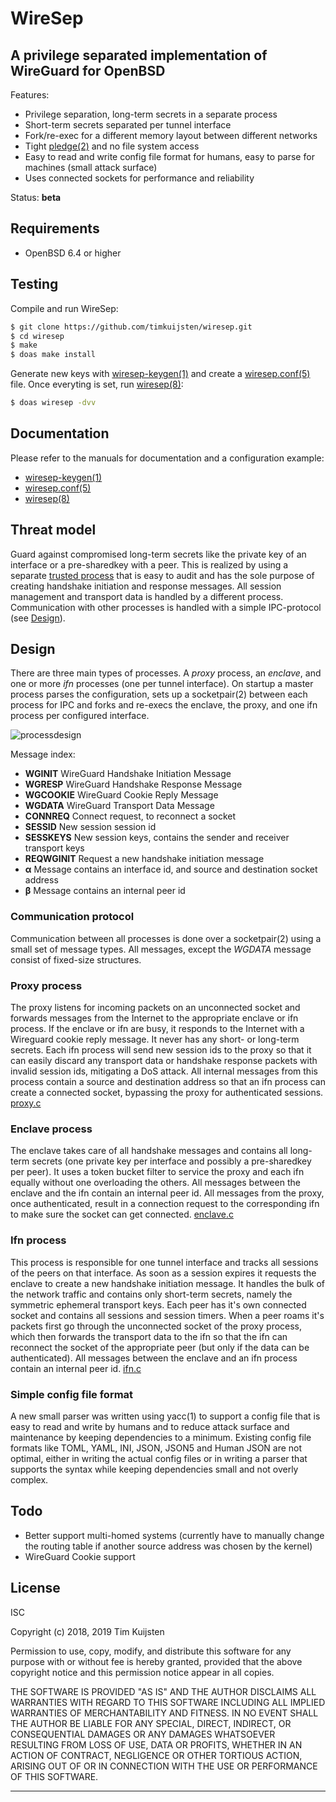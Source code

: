 # WireSep

## A privilege separated implementation of WireGuard for OpenBSD

Features:
* Privilege separation, long-term secrets in a separate process
* Short-term secrets separated per tunnel interface
* Fork/re-exec for a different memory layout between different networks
* Tight [pledge(2)] and no file system access
* Easy to read and write config file format for humans, easy to parse for
  machines (small attack surface)
* Uses connected sockets for performance and reliability

Status: **beta**

## Requirements

* OpenBSD 6.4 or higher

## Testing

Compile and run WireSep:

```sh
$ git clone https://github.com/timkuijsten/wiresep.git
$ cd wiresep
$ make
$ doas make install
```

Generate new keys with [wiresep-keygen(1)] and create a [wiresep.conf(5)] file.
Once everyting is set, run [wiresep(8)]:

```sh
$ doas wiresep -dvv
```

## Documentation

Please refer to the manuals for documentation and a configuration example:
* [wiresep-keygen(1)]
* [wiresep.conf(5)]
* [wiresep(8)]

## Threat model

Guard against compromised long-term secrets like the private key of an interface
or a pre-sharedkey with a peer. This is realized by using a separate [trusted
process](enclave.c) that is easy to audit and has the sole purpose of creating
handshake initiation and response messages. All session management and transport
data is handled by a different process. Communication with other processes is
handled with a simple IPC-protocol (see [Design](#design)).

## Design

There are three main types of processes. A *proxy* process, an *enclave*, and
one or more *ifn* processes (one per tunnel interface). On startup a master
process parses the configuration, sets up a socketpair(2) between each process
for IPC and forks and re-execs the enclave, the proxy, and one ifn process per
configured interface.

![processdesign]

Message index:
* **WGINIT**	WireGuard Handshake Initiation Message
* **WGRESP**	WireGuard Handshake Response Message
* **WGCOOKIE**	WireGuard Cookie Reply Message
* **WGDATA**	WireGuard Transport Data Message
* **CONNREQ**	Connect request, to reconnect a socket
* **SESSID**	New session session id
* **SESSKEYS**	New session keys, contains the sender and receiver transport keys
* **REQWGINIT**	Request a new handshake initiation message
* **α**	Message contains an interface id, and source and destination socket address
* **β**	Message contains an internal peer id

### Communication protocol

Communication between all processes is done over a socketpair(2) using a small
set of message types. All messages, except the *WGDATA* message consist of
fixed-size structures.

### Proxy process

The proxy listens for incoming packets on an unconnected socket and forwards
messages from the Internet to the appropriate enclave or ifn process. If the
enclave or ifn are busy, it responds to the Internet with a Wireguard cookie
reply message. It never has any short- or long-term secrets. Each ifn process
will send new session ids to the proxy so that it can easily discard any
transport data or handshake response packets with invalid session ids,
mitigating a DoS attack. All internal messages from this process contain a
source and destination address so that an ifn process can create a connected
socket, bypassing the proxy for authenticated sessions.
[proxy.c](proxy.c)

### Enclave process

The enclave takes care of all handshake messages and contains all long-term
secrets (one private key per interface and possibly a pre-sharedkey per peer).
It uses a token bucket filter to service the proxy and each ifn equally without
one overloading the others. All messages between the enclave and the ifn contain
an internal peer id. All messages from the proxy, once authenticated, result in
a connection request to the corresponding ifn to make sure the socket can get
connected.
[enclave.c](enclave.c)

### Ifn process

This process is responsible for one tunnel interface and tracks all sessions of
the peers on that interface. As soon as a session expires it requests the
enclave to create a new handshake initiation message. It handles the bulk of the
network traffic and contains only short-term secrets, namely the symmetric
ephemeral transport keys. Each peer has it's own connected socket and contains
all sessions and session timers. When a peer roams it's packets first go through
the unconnected socket of the proxy process, which then forwards the transport
data to the ifn so that the ifn can reconnect the socket of the appropriate peer
(but only if the data can be authenticated). All messages between the enclave
and an ifn process contain an internal peer id.
[ifn.c](ifn.c)

### Simple config file format

A new small parser was written using yacc(1) to support a config file that is
easy to read and write by humans and to reduce attack surface and maintenance by
keeping dependencies to a minimum. Existing config file formats like TOML, YAML,
INI, JSON, JSON5 and Human JSON are not optimal, either in writing the actual
config files or in writing a parser that supports the syntax while keeping
dependencies small and not overly complex.

## Todo

* Better support multi-homed systems (currently have to manually change
  the routing table if another source address was chosen by the kernel)
* WireGuard Cookie support

## License

ISC

Copyright (c) 2018, 2019 Tim Kuijsten

Permission to use, copy, modify, and distribute this software for any purpose
with or without fee is hereby granted, provided that the above copyright notice
and this permission notice appear in all copies.

THE SOFTWARE IS PROVIDED "AS IS" AND THE AUTHOR DISCLAIMS ALL WARRANTIES WITH
REGARD TO THIS SOFTWARE INCLUDING ALL IMPLIED WARRANTIES OF MERCHANTABILITY AND
FITNESS. IN NO EVENT SHALL THE AUTHOR BE LIABLE FOR ANY SPECIAL, DIRECT,
INDIRECT, OR CONSEQUENTIAL DAMAGES OR ANY DAMAGES WHATSOEVER RESULTING FROM LOSS
OF USE, DATA OR PROFITS, WHETHER IN AN ACTION OF CONTRACT, NEGLIGENCE OR OTHER
TORTIOUS ACTION, ARISING OUT OF OR IN CONNECTION WITH THE USE OR PERFORMANCE OF
THIS SOFTWARE.

---

[processdesign]: https://netsend.nl/wiresep/processdesign.svg?v0.5
[pledge(2)]: http://man.openbsd.org/pledge
[wiresep-keygen(1)]: https://netsend.nl/wiresep/wiresep-keygen.1.html
[wiresep.conf(5)]: https://netsend.nl/wiresep/wiresep.conf.5.html
[wiresep(8)]: https://netsend.nl/wiresep/wiresep.8.html
